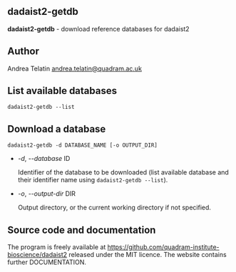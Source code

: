 ## dadaist2-getdb
**dadaist2-getdb** - download reference databases for dadaist2

## Author
Andrea Telatin <andrea.telatin@quadram.ac.uk>

## List available databases
    dadaist2-getdb --list

## Download a database
    dadaist2-getdb -d DATABASE_NAME [-o OUTPUT_DIR]

- _-d_, _--database_ ID

    Identifier of the database to be downloaded (list available database and their
    identifier name using `dadaist2-getdb --list`).

- _-o_, _--output-dir_ DIR

    Output directory, or the current working directory if not specified.

## Source code and documentation
The program is freely available at https://github.com/quadram-institute-bioscience/dadaist2
released under the MIT licence. The website contains further DOCUMENTATION.
